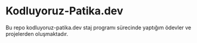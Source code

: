 # Kodluyoruz-Patika.dev
 Bu repo kodluyoruz-patika.dev staj programı sürecinde yaptığım ödevler ve projelerden oluşmaktadır.
